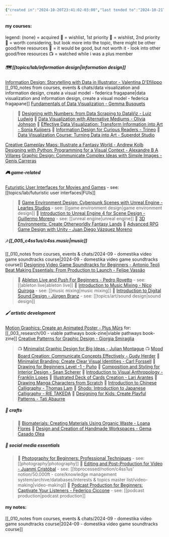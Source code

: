 ```yaml
---
{"created in":"2024-10-20T23:41:02-03:00","last tended to":"2024-10-21T01:35:50-03:00","dg-publish":true,"notestage":["🌿"],"aliases":["domestika"],"tags":["learning","art","resource","🌿"],"created":"2024-10-20T23:41:02.961-03:00","updated":"2024-12-03T15:47:15.411-03:00","permalink":"/references/art/domestika-moc/","dgPassFrontmatter":true}
---
```


#### my courses:

legend:
(none) = acquired
🎁 = wishlist, 1st priority
🧧 = wishlist, 2nd priority
💭 = worth considering, but look more into the topic, there might be other good/free resources
🤔 = it would be good, but not worth it - look into other good/free resources
📺 = watched while i was a plus member

##### 🗺 [[topics/lab/information design\|information design]]

[Information Design: Storytelling with Data in Illustrator - Valentina D'Efilippo](https://www.domestika.org/en/courses/3601-information-design-storytelling-with-data-in-illustrator/course)
[[_010_notes from courses, events & chats/data visualization and information design, create a visual model - federica fragapane\|data visualization and information design, create a visual model - federica fragapane]]
[Fundamentals of Data Visualization - Gemma Busquets](https://www.domestika.org/en/courses/4572-fundamentals-of-data-visualization/course) 
> 🎁 [Designing with Numbers: from Data Scraping to DataViz - Luiz Ludwig](https://www.domestika.org/en/courses/4193-designing-with-numbers-from-data-scraping-to-dataviz)
> 💭 [Data Visualization with Alternative Mediums - Olivia Johnson](https://www.domestika.org/en/courses/2573-data-visualization-with-alternative-mediums)
> 🤔 [Effective Data Visualization: Transform Information into Art - Sonja Kuijpers](https://www.domestika.org/en/courses/3069-effective-data-visualization-transform-information-into-art)
> 🤔 [Information Design for Curious Readers - Trineo](https://www.domestika.org/en/courses/221-information-design-for-curious-readers)
> 🤔 [Data Visualization Course: Turning Data into Art - Superdot Studio](https://www.domestika.org/en/courses/3877-data-visualization-course-turning-data-into-art)

[Creative Gameplay Maps: Illustrate a Fantasy World - Andrew Kolb](https://www.domestika.org/en/courses/4843-creative-gameplay-maps-illustrate-a-fantasy-world/course)
[Designing with Python: Programming for a Visual Context - Alexandre B A Villares](https://www.domestika.org/en/courses/4307-designing-with-python-programming-for-a-visual-context/course)
[Graphic Design: Communicate Complex Ideas with Simple Images - Genis Carreras](https://www.domestika.org/en/courses/3232-graphic-design-communicate-complex-ideas-with-simple-images/course)

##### 🎮 game-related

[Futuristic User Interfaces for Movies and Games](https://www.domestika.org/en/courses/1059-futuristic-user-interfaces-for-movies-and-games/course) - see: [[topics/lab/futuristic user interfaces\|FUIs]]
> 🎁 [Game Environment Design: Cyberpunk Scenes with Unreal Engine - Leartes Studios](https://www.domestika.org/en/courses/2665-game-environment-design-cyberpunk-scenes-with-unreal-engine) - see: [[game environment design\|game environment design]]
> 🧧 [Introduction to Unreal Engine 4 for Scene Design - Guillermo Moreno](https://www.domestika.org/en/courses/1003-introduction-to-unreal-engine-4-for-scene-design) - see: [[unreal engine\|unreal engine]]
> 🧧 [3D Environments: Create Otherworldly Fantasy Lands](https://www.domestika.org/en/courses/4478-3d-environments-create-otherworldly-fantasy-lands)
> 💭 [Advanced RPG Game Design with Unity - Juan Diego Vázquez Moreno](https://www.domestika.org/en/courses/1761-advanced-rpg-game-design-with-unity)

##### 🎶 [[_005_c4ss1us/c4ss.music\|music]]

[[_010_notes from courses, events & chats/2024-09 - domestika video game soundtracks course\|2024-09 - domestika video game soundtracks course]]
[Designing Video Game Soundtracks for Beginners - Antonio Teoli](https://www.domestika.org/en/courses/3183-designing-video-game-soundtracks-for-beginners/course)
[Beat Making Essentials: From Production to Launch - Felipe Vassão](https://www.domestika.org/en/courses/4573-beat-making-essentials-from-production-to-launch/course)
> 🤔 [Ableton Live and Push For Beginners - Pedro Rovetto](https://www.domestika.org/en/courses/4840-ableton-live-and-push-for-beginners) - see: [[ableton live\|ableton live]]
> 🤔 [Introduction to Music Mixing - Nico Quiroga](https://www.domestika.org/en/courses/4879-introduction-to-music-mixing) - see: [[music mixing\|music mixing]]
> 🤔 [Introduction to Digital Sound Design - Jürgen Branz](https://www.domestika.org/en/courses/4560-introduction-to-digital-sound-design) - see: [[topics/art/sound design\|sound design]]
##### 🖌 artistic development

[Motion Graphics: Create an Animated Poster - Plus Mûrs](https://www.domestika.org/en/courses/3097-motion-graphics-create-an-animated-poster/course) for: [[_003_research/00 - viable pathways book-zine\|viable pathways book-zine]]
[Creative Patterns for Graphic Design - Giorgia Smiraglia](https://www.domestika.org/en/courses/2263-creative-patterns-for-graphic-design/course)
> 📺 [Minimalist Graphic Design for Big Ideas - Julian Montague](https://www.domestika.org/en/courses/2946-minimalist-graphic-design-for-big-ideas)
> 📺 [Mood Board Creation: Communicate Concepts Effectively - Gudy Herder](https://www.domestika.org/en/courses/2798-mood-board-creation-communicate-concepts-effectively)
> 🧧 [Minimalist Branding: Create Clear Visual Identities - Carl Forssell](https://www.domestika.org/en/courses/2553-minimalist-branding-create-clear-visual-identities)
> 💭 [Drawing for Beginners Level -1 - Puño](https://www.domestika.org/en/courses/138-drawing-for-beginners-level-1)
> 💭 [Composition and Styling for Interior Design - Sean Scherer](https://www.domestika.org/en/courses/4183-composition-and-styling-for-interior-design)
> 💭 [Introduction to Visual Anthropology - Franklin Lopes](https://www.domestika.org/en/courses/3708-introduction-to-visual-anthropology)
> 💭 [Illustrated Deck of Cards Creation - Lari Arantes](https://www.domestika.org/en/courses/3335-illustrated-deck-of-cards-creation)
> 💭 [Drawing Manga Characters from Scratch](https://www.domestika.org/en/courses/1814-drawing-manga-characters-from-scratch)
> 🤔 [Introduction to Chinese Calligraphy - Thomas Lam](https://www.domestika.org/en/courses/2557-introduction-to-chinese-calligraphy)
> 🤔 [Shodo: Introduction to Japanese Calligraphy - RIE TAKEDA](https://www.domestika.org/en/courses/2171-shodo-introduction-to-japanese-calligraphy)
> 🤔 [Designing for Kids: Create Playful Patterns - Tati Abaurre](https://www.domestika.org/en/courses/4971-designing-for-kids-create-playful-patterns)

##### 🔨 crafts

> 💭 [Biomaterials: Creating Materials Using Organic Waste - Loana Flores](https://www.domestika.org/en/courses/4856-biomaterials-creating-materials-using-organic-waste)
> 🤔 [Design and Creation of Handmade Workspaces - Gema Casado Olea](https://www.domestika.org/en/courses/465-design-and-creation-of-handmade-workspaces)

##### 🎥 social media essentials

> 🤔 [Photography for Beginners: Professional Techniques](https://www.domestika.org/en/courses/3555-photography-for-beginners-professional-techniques) - see: [[photography\|photography]]
> 🤔 [Editing and Post-Production for Video - Juanmi Cristóbal](https://www.domestika.org/en/courses/3913-editing-and-post-production-for-video) - see: [[tbprocessed/notion/c4ss1us’ notion/50.000ft - core/knowledge management system/archive/databases/interests & topics master list/video-making\|video-making]]
> 🤔 [Podcast Production for Beginners: Captivate Your Listeners - Federico Ciccone](https://www.domestika.org/en/courses/3212-podcast-production-for-beginners-captivate-your-listeners) - see: [[podcast production\|podcast production]]

#### my notes:

[[_010_notes from courses, events & chats/2024-09 - domestika video game soundtracks course\|2024-09 - domestika video game soundtracks course]]
